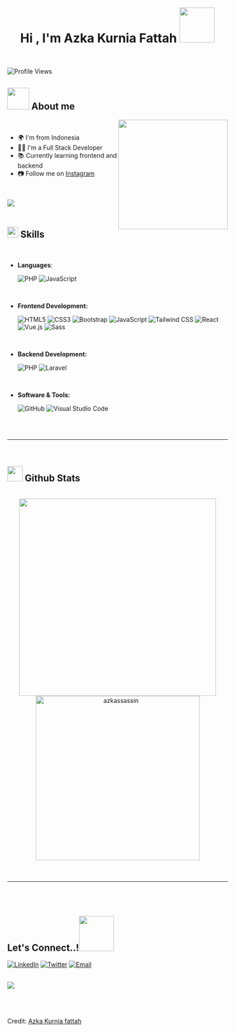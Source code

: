 <h1 align="center"><b>Hi , I'm Azka Kurnia Fattah </b><img src="https://media4.giphy.com/media/v1.Y2lkPTc5MGI3NjExZWJ5YXB5Y3BzaHVxeW93YWxwOGp6ZHNtOTVwM3B6d2poMWlrOGtzOSZlcD12MV9pbnRlcm5hbF9naWZfYnlfaWQmY3Q9cw/kBZ212yGzFaxgkSIKW/giphy.gif" width="80"></h1>

<br>

![Profile Views](https://komarev.com/ghpvc/?username=azkassassin&color=blueviolet)




## <picture><img src = "https://media4.giphy.com/media/v1.Y2lkPTc5MGI3NjExMXByZWFsaHdrY204aDA0bTNpOTFkcDFjbW1lNDJsZDJ0bzNhZ2pxbyZlcD12MV9pbnRlcm5hbF9naWZfYnlfaWQmY3Q9cw/k76eCxLAYwyjyFXClf/giphy.gif" width = 50px></picture> **About me**

<picture> <img align="right" src="https://media.giphy.com/media/LBFPLXkgoVm80dx6sP/giphy.gif?cid=790b7611sjdelg9j89s3pznzkksmf65b308gskrqepejdgg2&ep=v1_stickers_search&rid=giphy.gif&ct=s" width = 250px></picture>

<br>

- 🌍 I'm from Indonesia  
- 👨‍💻 I'm a Full Stack Developer  
- 📚 Currently learning frontend and backend  
- 📷 Follow me on [Instagram](https://instagram.com/zkaknfth_)

<br>

<img src="https://user-images.githubusercontent.com/73097560/115834477-dbab4500-a447-11eb-908a-139a6edaec5c.gif"><br><br>

## <img src="https://media2.giphy.com/media/QssGEmpkyEOhBCb7e1/giphy.gif?cid=ecf05e47a0n3gi1bfqntqmob8g9aid1oyj2wr3ds3mg700bl&rid=giphy.gif" width ="25"><b> Skills</b>
<br>

<p align="center">

- **Languages**:

    ![PHP](https://img.shields.io/badge/PHP-777BB4?style=flat&logo=php&logoColor=white) 
    ![JavaScript](https://img.shields.io/badge/JavaScript-F7DF1E?style=flat&logo=javascript&logoColor=black)

<br>

- **Frontend Development:**

    ![HTML5](https://img.shields.io/badge/HTML5-E34F26?style=flat&logo=html5&logoColor=white)
    ![CSS3](https://img.shields.io/badge/CSS3-1572B6?style=flat&logo=css3&logoColor=white)
    ![Bootstrap](https://img.shields.io/badge/Bootstrap-563D7C?style=flat&logo=bootstrap&logoColor=white)
    ![JavaScript](https://img.shields.io/badge/JavaScript-F7DF1E?style=flat&logo=javascript&logoColor=white)
    ![Tailwind CSS](https://img.shields.io/badge/TailwindCSS-38B2AC?style=flat&logo=tailwindcss&logoColor=white)
    ![React](https://img.shields.io/badge/React-61DAFB?style=flat&logo=react&logoColor=white)
    ![Vue.js](https://img.shields.io/badge/Vue.js-41B883?style=flat&logo=vue.js&logoColor=white)
    ![Sass](https://img.shields.io/badge/Sass-CC6699?style=flat&logo=sass&logoColor=white)

<br>

- **Backend Development:**

    ![PHP](https://img.shields.io/badge/PHP-777BB4?style=flat&logo=php&logoColor=white)
    ![Laravel](https://img.shields.io/badge/Laravel-FF2D20?style=flat&logo=laravel&logoColor=white)

<br>

- **Software & Tools:**

    ![GitHub](https://img.shields.io/badge/GitHub-181717?style=flat&logo=github&logoColor=white)
    ![Visual Studio Code](https://img.shields.io/badge/VSCode-007ACC?style=flat&logo=visual-studio-code&logoColor=white)

</p>

<br>
<br>

-----

<br>


## <img src="https://media.giphy.com/media/iY8CRBdQXODJSCERIr/giphy.gif" width="35"><b> Github Stats </b>
<br>

<div align="center">
  
<a href="https://github.com/azkassassin/">
  <img src="https://github-readme-stats.vercel.app/api?username=azkassassin&show_icons=true&theme=tokyonight" width="450"/>
  <img src="https://github-readme-stats.vercel.app/api/top-langs/?username=anuraghazra&layout=compact&show_icons=true&theme=cobalt" width="375"  alt="azkassassin"/>

</a>
</div>

<br>
<br>

-----

<br>
<br>

## <b> Let's Connect..!</b><img src="https://media3.giphy.com/media/v1.Y2lkPTc5MGI3NjExY3I0NHU0bG9zaHg5NWlweWhkYWZweHI4MGh6N3Q5ajUwOTd1a2o0ayZlcD12MV9pbnRlcm5hbF9naWZfYnlfaWQmY3Q9cw/x8OcbWI1OxszLBBViw/giphy.gif" width ="80">

[![LinkedIn](https://img.shields.io/badge/-?style=flat&logo=linkedin&logoColor=white&label=)](https://linkedin.com/in/azkassasin)
[![Twitter](https://img.shields.io/badge/-?style=flat&logo=twitter&logoColor=white&label=)](https://twitter.com/azkassasin)
[![Email](https://img.shields.io/badge/-?style=flat&logo=gmail&logoColor=white&label=)](mailto:azkaknfth@gmail.com)

<br>
<img src="https://user-images.githubusercontent.com/73097560/115834477-dbab4500-a447-11eb-908a-139a6edaec5c.gif">
<br>
<br>
<br>

<div align='center'>

</div>
<br>

Credit: [Azka Kurnia fattah](https://github.com/azkassassin)
